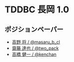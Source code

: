 # TDDBC 長岡 1.0

## ポジションペーパー

- [高野 将 / @masaru\_b\_cl](/position-papers/masaru_b_cl.md)
- [齋藤 達也 / @two\_pack](/position-papers/two_pack.md)
- [高橋 健一 / @kenchan](/position-papers/kenchan.md)
